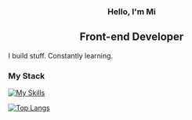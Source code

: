 <h3 align="center">Hello, I'm Mi</h3>

<h2 align="center">Front-end Developer</h2> 

I build stuff. Constantly learning.

### My Stack
[![My Skills](https://skillicons.dev/icons?i=bootstrap,css,express,html,js,jest,mongodb,nodejs,nextjs,react,redux,sass,styledcomponents,tailwind,ts)](https://skillicons.dev)

[![Top Langs](https://github-readme-stats.vercel.app/api/top-langs/?username=savvy-itch&layout=compact&theme=dark)](https://github.com/savvy-itch)
